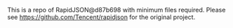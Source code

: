 This is a repo of RapidJSON@d87b698 with minimum files required. Please see https://github.com/Tencent/rapidjson for the original project.